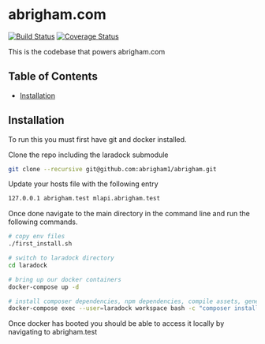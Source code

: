 # abrigham.com
[![Build Status](https://travis-ci.org/abrigham1/abrigham.svg?branch=master)](https://travis-ci.org/abrigham1/abrigham)
[![Coverage Status](https://coveralls.io/repos/github/abrigham1/abrigham/badge.svg?branch=master)](https://coveralls.io/github/abrigham1/abrigham?branch=master)

This is the codebase that powers abrigham.com

## Table of Contents
* [Installation](#installation)

## Installation
To run this you must first have git and docker installed.

Clone the repo including the laradock submodule
```bash
git clone --recursive git@github.com:abrigham1/abrigham.git
```

Update your hosts file with the following entry
```bash
127.0.0.1 abrigham.test mlapi.abrigham.test
```

Once done navigate to the main directory in the command line and run the following commands.
```bash
# copy env files
./first_install.sh

# switch to laradock directory
cd laradock

# bring up our docker containers
docker-compose up -d

# install composer dependencies, npm dependencies, compile assets, generate encryption key
docker-compose exec --user=laradock workspace bash -c "composer install --no-interaction && php artisan key:generate --ansi && npm install --quiet && npm run dev"
```

Once docker has booted you should be able to access it locally by navigating to abrigham.test
